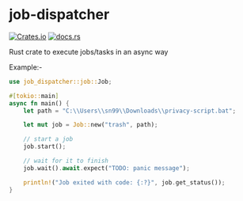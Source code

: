 # job-dispatcher

[![Crates.io](https://img.shields.io/crates/v/job-dispatcher?style=flat-square)](https://crates.io/crates/job_dispatcher/)
[![docs.rs](https://img.shields.io/docsrs/job-dispatcher?style=flat-square)](https://docs.rs/job-dispatcher/latest/job_dispatcher/)

Rust crate to execute jobs/tasks in an async way

Example:-

```rust
use job_dispatcher::job::Job;

#[tokio::main]
async fn main() {
    let path = "C:\\Users\\sn99\\Downloads\\privacy-script.bat";

    let mut job = Job::new("trash", path);

    // start a job
    job.start();

    // wait for it to finish
    job.wait().await.expect("TODO: panic message");

    println!("Job exited with code: {:?}", job.get_status());
}
```